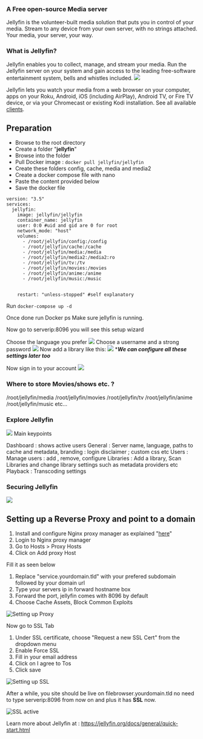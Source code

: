 ### A Free open-source Media server

Jellyfin is the volunteer-built media solution that puts you in control of your media. Stream to any device from your own server, with no strings attached. Your media, your server, your way.

### What is Jellyfin?

Jellyfin enables you to collect, manage, and stream your media. Run the Jellyfin server on your system and gain access to the leading free-software entertainment system, bells and whistles included.
![](https://i.imgur.com/ZktevwI.png)

Jellyfin lets you watch your media from a web browser on your computer, apps on your Roku, Android, iOS (including AirPlay), Android TV, or Fire TV device, or via your Chromecast or existing Kodi installation. See all available [clients](https://jellyfin.org/clients/).

## Preparation

- Browse to the root directory
- Create a folder "**jellyfin**"
- Browse into the folder
- Pull Docker image : `docker pull jellyfin/jellyfin`
- Create these folders
  config, cache, media and media2
- Create a docker compose file with nano
- Paste the content provided below
- Save the docker file

```
version: "3.5"
services:
  jellyfin:
    image: jellyfin/jellyfin
    container_name: jellyfin
    user: 0:0 #uid and gid are 0 for root
    network_mode: "host"
    volumes:
      - /root/jellyfin/config:/config
      - /root/jellyfin/cache:/cache
      - /root/jellyfin/media:/media
      - /root/jellyfin/media2:/media2:ro
      - /root/jellyfin/tv:/tv
      - /root/jellyfin/movies:/movies
      - /root/jellyfin/anime:/anime
      - /root/jellyfin/music:/music


    restart: "unless-stopped" #self explanatory
```

Run `docker-compose up -d`

Once done run Docker ps
Make sure jellyfin is running.

Now go to serverip:8096
you will see this setup wizard

Choose the language you prefer
![](https://i.imgur.com/bFZXBNc.png)
Choose a username and a strong password
![](https://i.imgur.com/PA6WSt2.png)
Now add a library like this:
![](https://i.imgur.com/IfVE8Lb.gif)
****We can configure all these settings later too***

Now sign in to your account
![](https://i.imgur.com/cx3C7um.png)

### Where to store Movies/shows etc. ?

/root/jellyfin/media
/root/jellyfin/movies
/root/jellyfin/tv
/root/jellyfin/anime
/root/jellyfin/music
etc...

### Explore Jellyfin

![](https://i.imgur.com/9TIHNHd.png)
Main keypoints

Dashboard : shows active users
General : Server name, language, paths to cache and metadata, branding : login disclaimer ; custom css etc
Users : Manage users : add , remove, configure
Libraries : Add a library, Scan Libraries and change library settings such as metadata providers etc
Playback : Transcoding settings

### Securing Jellyfin

![](https://i.imgur.com/sLUSyaU.gif)

## Setting up a Reverse Proxy and point to a domain

1. Install and configure Nginx proxy manager as explained "[here](https://forum.cyberalliance.in/public/d/17-install-nginx-proxy-manager)"
2. Login to Nginx proxy manager
3. Go to Hosts > Proxy Hosts
4. Click on Add proxy Host

Fill it as seen below

1. Replace "service.yourdomain.tld" with your prefered subdomain followed by your domain url
2. Type your servers ip in forward hostname box
3. Forward the port, jellyfin comes with 8096 by default
4. Choose Cache Assets, Block Common Exploits

![Setting up Proxy](https://i.imgur.com/nyeI2hq.png)

Now go to SSL Tab

1. Under SSL certificate, choose "Request a new SSL Cert" from the dropdown menu
2. Enable Force SSL
3. Fill in your email address
4. Click on I agree to Tos
5. Click save

![Setting up SSL](https://i.imgur.com/kigFJzL.png)

After a while, you site should be live on filebrowser.yourdomain.tld no need to type
serverip:8096 from now on and plus it has **SSL** now.

![SSL active](https://i.imgur.com/AdMt23g.png)

Learn more about Jellyfin at : https://jellyfin.org/docs/general/quick-start.html
